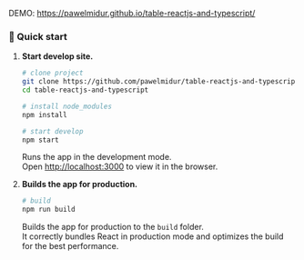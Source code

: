 DEMO: https://pawelmidur.github.io/table-reactjs-and-typescript/

### 🚀 Quick start

1.  **Start develop site.**

    ```sh
    # clone project 
    git clone https://github.com/pawelmidur/table-reactjs-and-typescript.git 
    cd table-reactjs-and-typescript
    ```

    ```sh
    # install node_modules
    npm install
    ```

    ```sh
    # start develop
    npm start
    ```
    Runs the app in the development mode.<br />
    Open [http://localhost:3000](http://localhost:3000) to view it in the browser.


2.  **Builds the app for production.**

    ```sh
    # build
    npm run build
    ```
    Builds the app for production to the `build` folder.<br />
    It correctly bundles React in production mode and optimizes the build for the best performance.